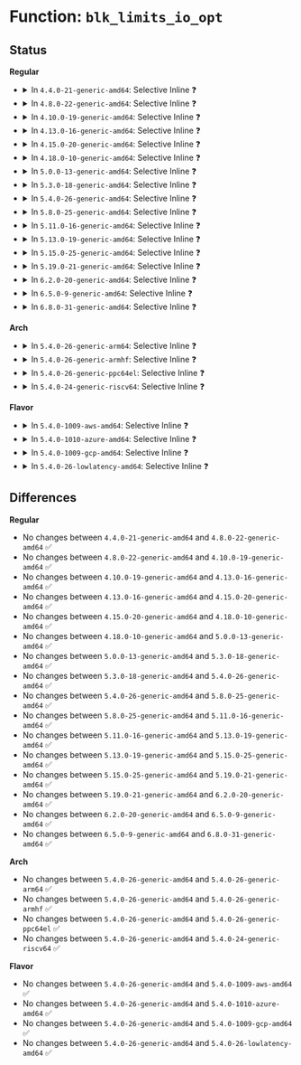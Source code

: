 # Function: <code>blk_limits_io_opt</code>

## Status
<b>Regular</b>
<ul>
<li>
<details>
<summary>In <code>4.4.0-21-generic-amd64</code>: Selective Inline ❓</summary>

```c
void blk_limits_io_opt(struct queue_limits * limits, unsigned int opt)
```

```json
{
  "name": "blk_limits_io_opt",
  "collision_type": "Unique Global",
  "inline_type": "Selective",
  "funcs": [
    {
      "addr": 18446744071582769584,
      "name": "blk_limits_io_opt",
      "external": true,
      "loc": "block/blk-settings.c:461",
      "file": "block/blk-settings.c",
      "inline": "not declared, inlined",
      "caller_inline": [
        "block/blk-settings.c:blk_queue_io_opt"
      ],
      "caller_func": [
        "drivers/md/dm-stripe.c:stripe_io_hints"
      ]
    }
  ],
  "symbols": [
    {
      "addr": 18446744071582769584,
      "name": "blk_limits_io_opt",
      "section": ".text",
      "bind": "STB_GLOBAL",
      "size": 14
    }
  ]
}
```
</details>
</li>
<li>
<details>
<summary>In <code>4.8.0-22-generic-amd64</code>: Selective Inline ❓</summary>

```c
void blk_limits_io_opt(struct queue_limits * limits, unsigned int opt)
```

```json
{
  "name": "blk_limits_io_opt",
  "collision_type": "Unique Global",
  "inline_type": "Selective",
  "funcs": [
    {
      "addr": 18446744071583047974,
      "name": "blk_limits_io_opt",
      "external": true,
      "loc": "block/blk-settings.c:461",
      "file": "block/blk-settings.c",
      "inline": "not declared, inlined",
      "caller_inline": [
        "block/blk-settings.c:blk_queue_io_opt"
      ],
      "caller_func": [
        "drivers/md/dm-stripe.c:stripe_io_hints"
      ]
    }
  ],
  "symbols": [
    {
      "addr": 18446744071583047952,
      "name": "blk_limits_io_opt",
      "section": ".text",
      "bind": "STB_GLOBAL",
      "size": 14
    }
  ]
}
```
</details>
</li>
<li>
<details>
<summary>In <code>4.10.0-19-generic-amd64</code>: Selective Inline ❓</summary>

```c
void blk_limits_io_opt(struct queue_limits * limits, unsigned int opt)
```

```json
{
  "name": "blk_limits_io_opt",
  "collision_type": "Unique Global",
  "inline_type": "Selective",
  "funcs": [
    {
      "addr": 18446744071583153622,
      "name": "blk_limits_io_opt",
      "external": true,
      "loc": "block/blk-settings.c:479",
      "file": "block/blk-settings.c",
      "inline": "not declared, inlined",
      "caller_inline": [
        "block/blk-settings.c:blk_queue_io_opt"
      ],
      "caller_func": [
        "drivers/md/dm-stripe.c:stripe_io_hints"
      ]
    }
  ],
  "symbols": [
    {
      "addr": 18446744071583153600,
      "name": "blk_limits_io_opt",
      "section": ".text",
      "bind": "STB_GLOBAL",
      "size": 14
    }
  ]
}
```
</details>
</li>
<li>
<details>
<summary>In <code>4.13.0-16-generic-amd64</code>: Selective Inline ❓</summary>

```c
void blk_limits_io_opt(struct queue_limits * limits, unsigned int opt)
```

```json
{
  "name": "blk_limits_io_opt",
  "collision_type": "Unique Global",
  "inline_type": "Selective",
  "funcs": [
    {
      "addr": 18446744071583210902,
      "name": "blk_limits_io_opt",
      "external": true,
      "loc": "block/blk-settings.c:490",
      "file": "block/blk-settings.c",
      "inline": "not declared, inlined",
      "caller_inline": [
        "block/blk-settings.c:blk_queue_io_opt"
      ],
      "caller_func": [
        "drivers/md/dm-stripe.c:stripe_io_hints"
      ]
    }
  ],
  "symbols": [
    {
      "addr": 18446744071583210880,
      "name": "blk_limits_io_opt",
      "section": ".text",
      "bind": "STB_GLOBAL",
      "size": 14
    }
  ]
}
```
</details>
</li>
<li>
<details>
<summary>In <code>4.15.0-20-generic-amd64</code>: Selective Inline ❓</summary>

```c
void blk_limits_io_opt(struct queue_limits * limits, unsigned int opt)
```

```json
{
  "name": "blk_limits_io_opt",
  "collision_type": "Unique Global",
  "inline_type": "Selective",
  "funcs": [
    {
      "addr": 18446744071583387478,
      "name": "blk_limits_io_opt",
      "external": true,
      "loc": "block/blk-settings.c:491",
      "file": "block/blk-settings.c",
      "inline": "not declared, inlined",
      "caller_inline": [
        "block/blk-settings.c:blk_queue_io_opt"
      ],
      "caller_func": [
        "drivers/md/dm-stripe.c:stripe_io_hints"
      ]
    }
  ],
  "symbols": [
    {
      "addr": 18446744071583387456,
      "name": "blk_limits_io_opt",
      "section": ".text",
      "bind": "STB_GLOBAL",
      "size": 14
    }
  ]
}
```
</details>
</li>
<li>
<details>
<summary>In <code>4.18.0-10-generic-amd64</code>: Selective Inline ❓</summary>

```c
void blk_limits_io_opt(struct queue_limits * limits, unsigned int opt)
```

```json
{
  "name": "blk_limits_io_opt",
  "collision_type": "Unique Global",
  "inline_type": "Selective",
  "funcs": [
    {
      "addr": 18446744071583597509,
      "name": "blk_limits_io_opt",
      "external": true,
      "loc": "block/blk-settings.c:491",
      "file": "block/blk-settings.c",
      "inline": "not declared, inlined",
      "caller_inline": [
        "block/blk-settings.c:blk_queue_io_opt"
      ],
      "caller_func": [
        "drivers/md/dm-stripe.c:stripe_io_hints"
      ]
    }
  ],
  "symbols": [
    {
      "addr": 18446744071583597488,
      "name": "blk_limits_io_opt",
      "section": ".text",
      "bind": "STB_GLOBAL",
      "size": 14
    }
  ]
}
```
</details>
</li>
<li>
<details>
<summary>In <code>5.0.0-13-generic-amd64</code>: Selective Inline ❓</summary>

```c
void blk_limits_io_opt(struct queue_limits * limits, unsigned int opt)
```

```json
{
  "name": "blk_limits_io_opt",
  "collision_type": "Unique Global",
  "inline_type": "Selective",
  "funcs": [
    {
      "addr": 18446744071583704037,
      "name": "blk_limits_io_opt",
      "external": true,
      "loc": "block/blk-settings.c:435",
      "file": "block/blk-settings.c",
      "inline": "not declared, inlined",
      "caller_inline": [
        "block/blk-settings.c:blk_queue_io_opt"
      ],
      "caller_func": [
        "drivers/md/dm-stripe.c:stripe_io_hints"
      ]
    }
  ],
  "symbols": [
    {
      "addr": 18446744071583704016,
      "name": "blk_limits_io_opt",
      "section": ".text",
      "bind": "STB_GLOBAL",
      "size": 14
    }
  ]
}
```
</details>
</li>
<li>
<details>
<summary>In <code>5.3.0-18-generic-amd64</code>: Selective Inline ❓</summary>

```c
void blk_limits_io_opt(struct queue_limits * limits, unsigned int opt)
```

```json
{
  "name": "blk_limits_io_opt",
  "collision_type": "Unique Global",
  "inline_type": "Selective",
  "funcs": [
    {
      "addr": 18446744071583892677,
      "name": "blk_limits_io_opt",
      "external": true,
      "loc": "block/blk-settings.c:439",
      "file": "block/blk-settings.c",
      "inline": "not declared, inlined",
      "caller_inline": [
        "block/blk-settings.c:blk_queue_io_opt"
      ],
      "caller_func": [
        "drivers/md/dm-stripe.c:stripe_io_hints"
      ]
    }
  ],
  "symbols": [
    {
      "addr": 18446744071583892656,
      "name": "blk_limits_io_opt",
      "section": ".text",
      "bind": "STB_GLOBAL",
      "size": 14
    }
  ]
}
```
</details>
</li>
<li>
<details>
<summary>In <code>5.4.0-26-generic-amd64</code>: Selective Inline ❓</summary>

```c
void blk_limits_io_opt(struct queue_limits * limits, unsigned int opt)
```

```json
{
  "name": "blk_limits_io_opt",
  "collision_type": "Unique Global",
  "inline_type": "Selective",
  "funcs": [
    {
      "addr": 18446744071583995941,
      "name": "blk_limits_io_opt",
      "external": true,
      "loc": "block/blk-settings.c:440",
      "file": "block/blk-settings.c",
      "inline": "not declared, inlined",
      "caller_inline": [
        "block/blk-settings.c:blk_queue_io_opt"
      ],
      "caller_func": [
        "drivers/md/dm-stripe.c:stripe_io_hints"
      ]
    }
  ],
  "symbols": [
    {
      "addr": 18446744071583995920,
      "name": "blk_limits_io_opt",
      "section": ".text",
      "bind": "STB_GLOBAL",
      "size": 14
    }
  ]
}
```
</details>
</li>
<li>
<details>
<summary>In <code>5.8.0-25-generic-amd64</code>: Selective Inline ❓</summary>

```c
void blk_limits_io_opt(struct queue_limits * limits, unsigned int opt)
```

```json
{
  "name": "blk_limits_io_opt",
  "collision_type": "Unique Global",
  "inline_type": "Selective",
  "funcs": [
    {
      "addr": 18446744071584384693,
      "name": "blk_limits_io_opt",
      "external": true,
      "loc": "block/blk-settings.c:433",
      "file": "block/blk-settings.c",
      "inline": "not declared, inlined",
      "caller_inline": [
        "block/blk-settings.c:blk_queue_io_opt"
      ],
      "caller_func": [
        "drivers/md/dm-stripe.c:stripe_io_hints"
      ]
    }
  ],
  "symbols": [
    {
      "addr": 18446744071584384672,
      "name": "blk_limits_io_opt",
      "section": ".text",
      "bind": "STB_GLOBAL",
      "size": 14
    }
  ]
}
```
</details>
</li>
<li>
<details>
<summary>In <code>5.11.0-16-generic-amd64</code>: Selective Inline ❓</summary>

```c
void blk_limits_io_opt(struct queue_limits * limits, unsigned int opt)
```

```json
{
  "name": "blk_limits_io_opt",
  "collision_type": "Unique Global",
  "inline_type": "Selective",
  "funcs": [
    {
      "addr": 18446744071584498805,
      "name": "blk_limits_io_opt",
      "external": true,
      "loc": "block/blk-settings.c:457",
      "file": "block/blk-settings.c",
      "inline": "not declared, inlined",
      "caller_inline": [
        "block/blk-settings.c:blk_queue_io_opt"
      ],
      "caller_func": [
        "drivers/md/dm-stripe.c:stripe_io_hints"
      ]
    }
  ],
  "symbols": [
    {
      "addr": 18446744071584498784,
      "name": "blk_limits_io_opt",
      "section": ".text",
      "bind": "STB_GLOBAL",
      "size": 14
    }
  ]
}
```
</details>
</li>
<li>
<details>
<summary>In <code>5.13.0-19-generic-amd64</code>: Selective Inline ❓</summary>

```c
void blk_limits_io_opt(struct queue_limits * limits, unsigned int opt)
```

```json
{
  "name": "blk_limits_io_opt",
  "collision_type": "Unique Global",
  "inline_type": "Selective",
  "funcs": [
    {
      "addr": 18446744071584533429,
      "name": "blk_limits_io_opt",
      "external": true,
      "loc": "block/blk-settings.c:452",
      "file": "block/blk-settings.c",
      "inline": "not declared, inlined",
      "caller_inline": [
        "block/blk-settings.c:blk_queue_io_opt"
      ],
      "caller_func": [
        "drivers/md/dm-stripe.c:stripe_io_hints"
      ]
    }
  ],
  "symbols": [
    {
      "addr": 18446744071584533408,
      "name": "blk_limits_io_opt",
      "section": ".text",
      "bind": "STB_GLOBAL",
      "size": 14
    }
  ]
}
```
</details>
</li>
<li>
<details>
<summary>In <code>5.15.0-25-generic-amd64</code>: Selective Inline ❓</summary>

```c
void blk_limits_io_opt(struct queue_limits * limits, unsigned int opt)
```

```json
{
  "name": "blk_limits_io_opt",
  "collision_type": "Unique Global",
  "inline_type": "Selective",
  "funcs": [
    {
      "addr": 18446744071584944357,
      "name": "blk_limits_io_opt",
      "external": true,
      "loc": "block/blk-settings.c:456",
      "file": "block/blk-settings.c",
      "inline": "not declared, inlined",
      "caller_inline": [
        "block/blk-settings.c:blk_queue_io_opt"
      ],
      "caller_func": [
        "drivers/md/dm-stripe.c:stripe_io_hints"
      ]
    }
  ],
  "symbols": [
    {
      "addr": 18446744071584944336,
      "name": "blk_limits_io_opt",
      "section": ".text",
      "bind": "STB_GLOBAL",
      "size": 14
    }
  ]
}
```
</details>
</li>
<li>
<details>
<summary>In <code>5.19.0-21-generic-amd64</code>: Selective Inline ❓</summary>

```c
void blk_limits_io_opt(struct queue_limits * limits, unsigned int opt)
```

```json
{
  "name": "blk_limits_io_opt",
  "collision_type": "Unique Global",
  "inline_type": "Selective",
  "funcs": [
    {
      "addr": 18446744071585647125,
      "name": "blk_limits_io_opt",
      "external": true,
      "loc": "block/blk-settings.c:455",
      "file": "block/blk-settings.c",
      "inline": "not declared, inlined",
      "caller_inline": [
        "block/blk-settings.c:blk_queue_io_opt"
      ],
      "caller_func": [
        "drivers/md/dm-stripe.c:stripe_io_hints"
      ]
    }
  ],
  "symbols": [
    {
      "addr": 18446744071585647088,
      "name": "blk_limits_io_opt",
      "section": ".text",
      "bind": "STB_GLOBAL",
      "size": 22
    }
  ]
}
```
</details>
</li>
<li>
<details>
<summary>In <code>6.2.0-20-generic-amd64</code>: Selective Inline ❓</summary>

```c
void blk_limits_io_opt(struct queue_limits * limits, unsigned int opt)
```

```json
{
  "name": "blk_limits_io_opt",
  "collision_type": "Unique Global",
  "inline_type": "Selective",
  "funcs": [
    {
      "addr": 18446744071586419477,
      "name": "blk_limits_io_opt",
      "external": true,
      "loc": "block/blk-settings.c:455",
      "file": "block/blk-settings.c",
      "inline": "not declared, inlined",
      "caller_inline": [
        "block/blk-settings.c:blk_queue_io_opt"
      ],
      "caller_func": [
        "drivers/md/dm-stripe.c:stripe_io_hints"
      ]
    }
  ],
  "symbols": [
    {
      "addr": 18446744071586419424,
      "name": "blk_limits_io_opt",
      "section": ".text",
      "bind": "STB_GLOBAL",
      "size": 22
    }
  ]
}
```
</details>
</li>
<li>
<details>
<summary>In <code>6.5.0-9-generic-amd64</code>: Selective Inline ❓</summary>

```c
void blk_limits_io_opt(struct queue_limits * limits, unsigned int opt)
```

```json
{
  "name": "blk_limits_io_opt",
  "collision_type": "Unique Global",
  "inline_type": "Selective",
  "funcs": [
    {
      "addr": 18446744071586666981,
      "name": "blk_limits_io_opt",
      "external": true,
      "loc": "block/blk-settings.c:461",
      "file": "block/blk-settings.c",
      "inline": "not declared, inlined",
      "caller_inline": [
        "block/blk-settings.c:blk_queue_io_opt"
      ],
      "caller_func": [
        "drivers/md/dm-stripe.c:stripe_io_hints"
      ]
    }
  ],
  "symbols": [
    {
      "addr": 18446744071586666928,
      "name": "blk_limits_io_opt",
      "section": ".text",
      "bind": "STB_GLOBAL",
      "size": 22
    }
  ]
}
```
</details>
</li>
<li>
<details>
<summary>In <code>6.8.0-31-generic-amd64</code>: Selective Inline ❓</summary>

```c
void blk_limits_io_opt(struct queue_limits * limits, unsigned int opt)
```

```json
{
  "name": "blk_limits_io_opt",
  "collision_type": "Unique Global",
  "inline_type": "Selective",
  "funcs": [
    {
      "addr": 18446744071586938037,
      "name": "blk_limits_io_opt",
      "external": true,
      "loc": "block/blk-settings.c:464",
      "file": "block/blk-settings.c",
      "inline": "not declared, inlined",
      "caller_inline": [
        "block/blk-settings.c:blk_queue_io_opt"
      ],
      "caller_func": [
        "drivers/md/dm-stripe.c:stripe_io_hints"
      ]
    }
  ],
  "symbols": [
    {
      "addr": 18446744071586937984,
      "name": "blk_limits_io_opt",
      "section": ".text",
      "bind": "STB_GLOBAL",
      "size": 22
    }
  ]
}
```
</details>
</li>
</ul>
<b>Arch</b>
<ul>
<li>
<details>
<summary>In <code>5.4.0-26-generic-arm64</code>: Selective Inline ❓</summary>

```c
void blk_limits_io_opt(struct queue_limits * limits, unsigned int opt)
```

```json
{
  "name": "blk_limits_io_opt",
  "collision_type": "Unique Global",
  "inline_type": "Selective",
  "funcs": [
    {
      "addr": 18446603336495823388,
      "name": "blk_limits_io_opt",
      "external": true,
      "loc": "block/blk-settings.c:440",
      "file": "block/blk-settings.c",
      "inline": "not declared, inlined",
      "caller_inline": [
        "block/blk-settings.c:blk_queue_io_opt"
      ],
      "caller_func": [
        "drivers/md/dm-stripe.c:stripe_io_hints"
      ]
    }
  ],
  "symbols": [
    {
      "addr": 18446603336495823312,
      "name": "blk_limits_io_opt",
      "section": ".text",
      "bind": "STB_GLOBAL",
      "size": 44
    }
  ]
}
```
</details>
</li>
<li>
<details>
<summary>In <code>5.4.0-26-generic-armhf</code>: Selective Inline ❓</summary>

```c
void blk_limits_io_opt(struct queue_limits * limits, unsigned int opt)
```

```json
{
  "name": "blk_limits_io_opt",
  "collision_type": "Unique Global",
  "inline_type": "Selective",
  "funcs": [
    {
      "addr": 3229172744,
      "name": "blk_limits_io_opt",
      "external": true,
      "loc": "block/blk-settings.c:440",
      "file": "block/blk-settings.c",
      "inline": "not declared, inlined",
      "caller_inline": [
        "block/blk-settings.c:blk_queue_io_opt"
      ],
      "caller_func": [
        "drivers/md/dm-stripe.c:stripe_io_hints"
      ]
    }
  ],
  "symbols": [
    {
      "addr": 3229172696,
      "name": "blk_limits_io_opt",
      "section": ".text",
      "bind": "STB_GLOBAL",
      "size": 28
    }
  ]
}
```
</details>
</li>
<li>
<details>
<summary>In <code>5.4.0-26-generic-ppc64el</code>: Selective Inline ❓</summary>

```c
void blk_limits_io_opt(struct queue_limits * limits, unsigned int opt)
```

```json
{
  "name": "blk_limits_io_opt",
  "collision_type": "Unique Global",
  "inline_type": "Selective",
  "funcs": [
    {
      "addr": 13835058055290012328,
      "name": "blk_limits_io_opt",
      "external": true,
      "loc": "block/blk-settings.c:440",
      "file": "block/blk-settings.c",
      "inline": "not declared, inlined",
      "caller_inline": [
        "block/blk-settings.c:blk_queue_io_opt"
      ],
      "caller_func": [
        "drivers/md/dm-stripe.c:stripe_io_hints"
      ]
    }
  ],
  "symbols": [
    {
      "addr": 13835058055290012304,
      "name": "blk_limits_io_opt",
      "section": ".text",
      "bind": "STB_GLOBAL",
      "size": 16
    }
  ]
}
```
</details>
</li>
<li>
<details>
<summary>In <code>5.4.0-24-generic-riscv64</code>: Selective Inline ❓</summary>

```c
void blk_limits_io_opt(struct queue_limits * limits, unsigned int opt)
```

```json
{
  "name": "blk_limits_io_opt",
  "collision_type": "Unique Global",
  "inline_type": "Selective",
  "funcs": [
    {
      "addr": 18446743936274958162,
      "name": "blk_limits_io_opt",
      "external": true,
      "loc": "block/blk-settings.c:440",
      "file": "block/blk-settings.c",
      "inline": "not declared, inlined",
      "caller_inline": [
        "block/blk-settings.c:blk_queue_io_opt"
      ],
      "caller_func": [
        "drivers/md/dm-stripe.c:stripe_io_hints"
      ]
    }
  ],
  "symbols": [
    {
      "addr": 18446743936274958094,
      "name": "blk_limits_io_opt",
      "section": ".text",
      "bind": "STB_GLOBAL",
      "size": 42
    }
  ]
}
```
</details>
</li>
</ul>
<b>Flavor</b>
<ul>
<li>
<details>
<summary>In <code>5.4.0-1009-aws-amd64</code>: Selective Inline ❓</summary>

```c
void blk_limits_io_opt(struct queue_limits * limits, unsigned int opt)
```

```json
{
  "name": "blk_limits_io_opt",
  "collision_type": "Unique Global",
  "inline_type": "Selective",
  "funcs": [
    {
      "addr": 18446744071583964677,
      "name": "blk_limits_io_opt",
      "external": true,
      "loc": "block/blk-settings.c:440",
      "file": "block/blk-settings.c",
      "inline": "not declared, inlined",
      "caller_inline": [
        "block/blk-settings.c:blk_queue_io_opt"
      ],
      "caller_func": [
        "drivers/md/dm-stripe.c:stripe_io_hints"
      ]
    }
  ],
  "symbols": [
    {
      "addr": 18446744071583964656,
      "name": "blk_limits_io_opt",
      "section": ".text",
      "bind": "STB_GLOBAL",
      "size": 14
    }
  ]
}
```
</details>
</li>
<li>
<details>
<summary>In <code>5.4.0-1010-azure-amd64</code>: Selective Inline ❓</summary>

```c
void blk_limits_io_opt(struct queue_limits * limits, unsigned int opt)
```

```json
{
  "name": "blk_limits_io_opt",
  "collision_type": "Unique Global",
  "inline_type": "Selective",
  "funcs": [
    {
      "addr": 18446744071583901589,
      "name": "blk_limits_io_opt",
      "external": true,
      "loc": "block/blk-settings.c:440",
      "file": "block/blk-settings.c",
      "inline": "not declared, inlined",
      "caller_inline": [
        "block/blk-settings.c:blk_queue_io_opt"
      ],
      "caller_func": [
        "drivers/md/dm-stripe.c:stripe_io_hints"
      ]
    }
  ],
  "symbols": [
    {
      "addr": 18446744071583901568,
      "name": "blk_limits_io_opt",
      "section": ".text",
      "bind": "STB_GLOBAL",
      "size": 14
    }
  ]
}
```
</details>
</li>
<li>
<details>
<summary>In <code>5.4.0-1009-gcp-amd64</code>: Selective Inline ❓</summary>

```c
void blk_limits_io_opt(struct queue_limits * limits, unsigned int opt)
```

```json
{
  "name": "blk_limits_io_opt",
  "collision_type": "Unique Global",
  "inline_type": "Selective",
  "funcs": [
    {
      "addr": 18446744071583948437,
      "name": "blk_limits_io_opt",
      "external": true,
      "loc": "block/blk-settings.c:440",
      "file": "block/blk-settings.c",
      "inline": "not declared, inlined",
      "caller_inline": [
        "block/blk-settings.c:blk_queue_io_opt"
      ],
      "caller_func": [
        "drivers/md/dm-stripe.c:stripe_io_hints"
      ]
    }
  ],
  "symbols": [
    {
      "addr": 18446744071583948416,
      "name": "blk_limits_io_opt",
      "section": ".text",
      "bind": "STB_GLOBAL",
      "size": 14
    }
  ]
}
```
</details>
</li>
<li>
<details>
<summary>In <code>5.4.0-26-lowlatency-amd64</code>: Selective Inline ❓</summary>

```c
void blk_limits_io_opt(struct queue_limits * limits, unsigned int opt)
```

```json
{
  "name": "blk_limits_io_opt",
  "collision_type": "Unique Global",
  "inline_type": "Selective",
  "funcs": [
    {
      "addr": 18446744071584050421,
      "name": "blk_limits_io_opt",
      "external": true,
      "loc": "block/blk-settings.c:440",
      "file": "block/blk-settings.c",
      "inline": "not declared, inlined",
      "caller_inline": [
        "block/blk-settings.c:blk_queue_io_opt"
      ],
      "caller_func": [
        "drivers/md/dm-stripe.c:stripe_io_hints"
      ]
    }
  ],
  "symbols": [
    {
      "addr": 18446744071584050400,
      "name": "blk_limits_io_opt",
      "section": ".text",
      "bind": "STB_GLOBAL",
      "size": 14
    }
  ]
}
```
</details>
</li>
</ul>

## Differences
<b>Regular</b>
<ul>
<li>
No changes between <code>4.4.0-21-generic-amd64</code> and <code>4.8.0-22-generic-amd64</code> ✅
</li>
<li>
No changes between <code>4.8.0-22-generic-amd64</code> and <code>4.10.0-19-generic-amd64</code> ✅
</li>
<li>
No changes between <code>4.10.0-19-generic-amd64</code> and <code>4.13.0-16-generic-amd64</code> ✅
</li>
<li>
No changes between <code>4.13.0-16-generic-amd64</code> and <code>4.15.0-20-generic-amd64</code> ✅
</li>
<li>
No changes between <code>4.15.0-20-generic-amd64</code> and <code>4.18.0-10-generic-amd64</code> ✅
</li>
<li>
No changes between <code>4.18.0-10-generic-amd64</code> and <code>5.0.0-13-generic-amd64</code> ✅
</li>
<li>
No changes between <code>5.0.0-13-generic-amd64</code> and <code>5.3.0-18-generic-amd64</code> ✅
</li>
<li>
No changes between <code>5.3.0-18-generic-amd64</code> and <code>5.4.0-26-generic-amd64</code> ✅
</li>
<li>
No changes between <code>5.4.0-26-generic-amd64</code> and <code>5.8.0-25-generic-amd64</code> ✅
</li>
<li>
No changes between <code>5.8.0-25-generic-amd64</code> and <code>5.11.0-16-generic-amd64</code> ✅
</li>
<li>
No changes between <code>5.11.0-16-generic-amd64</code> and <code>5.13.0-19-generic-amd64</code> ✅
</li>
<li>
No changes between <code>5.13.0-19-generic-amd64</code> and <code>5.15.0-25-generic-amd64</code> ✅
</li>
<li>
No changes between <code>5.15.0-25-generic-amd64</code> and <code>5.19.0-21-generic-amd64</code> ✅
</li>
<li>
No changes between <code>5.19.0-21-generic-amd64</code> and <code>6.2.0-20-generic-amd64</code> ✅
</li>
<li>
No changes between <code>6.2.0-20-generic-amd64</code> and <code>6.5.0-9-generic-amd64</code> ✅
</li>
<li>
No changes between <code>6.5.0-9-generic-amd64</code> and <code>6.8.0-31-generic-amd64</code> ✅
</li>
</ul>
<b>Arch</b>
<ul>
<li>
No changes between <code>5.4.0-26-generic-amd64</code> and <code>5.4.0-26-generic-arm64</code> ✅
</li>
<li>
No changes between <code>5.4.0-26-generic-amd64</code> and <code>5.4.0-26-generic-armhf</code> ✅
</li>
<li>
No changes between <code>5.4.0-26-generic-amd64</code> and <code>5.4.0-26-generic-ppc64el</code> ✅
</li>
<li>
No changes between <code>5.4.0-26-generic-amd64</code> and <code>5.4.0-24-generic-riscv64</code> ✅
</li>
</ul>
<b>Flavor</b>
<ul>
<li>
No changes between <code>5.4.0-26-generic-amd64</code> and <code>5.4.0-1009-aws-amd64</code> ✅
</li>
<li>
No changes between <code>5.4.0-26-generic-amd64</code> and <code>5.4.0-1010-azure-amd64</code> ✅
</li>
<li>
No changes between <code>5.4.0-26-generic-amd64</code> and <code>5.4.0-1009-gcp-amd64</code> ✅
</li>
<li>
No changes between <code>5.4.0-26-generic-amd64</code> and <code>5.4.0-26-lowlatency-amd64</code> ✅
</li>
</ul>
